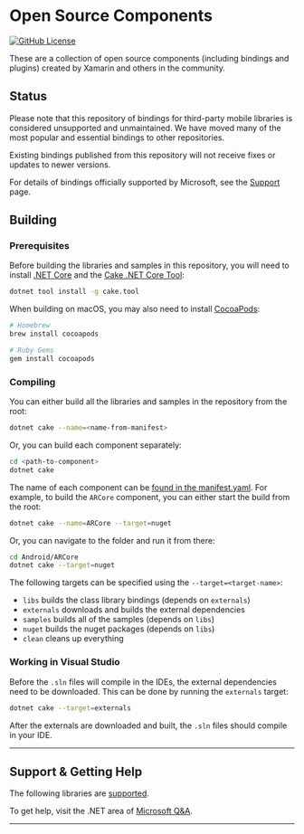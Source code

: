 # Open Source Components

[![GitHub License](https://img.shields.io/badge/license-MIT-lightgrey.svg)](https://github.com/xamarin/XamarinComponents/blob/master/LICENSE)

These are a collection of open source components (including bindings and plugins) created by Xamarin and others in the community.

## Status

Please note that this repository of bindings for third-party mobile libraries is considered unsupported and unmaintained.  We have moved many of the most popular and essential bindings to other repositories.

Existing bindings published from this repository will not receive fixes or updates to newer versions.

For details of bindings officially supported by Microsoft, see the [Support](https://github.com/xamarin/XamarinComponents/blob/main/Support.md) page.

## Building

### Prerequisites

Before building the libraries and samples in this repository, you will need to install [.NET Core](https://dotnet.microsoft.com/download) and the [Cake .NET Core Tool](http://cakebuild.net):

```sh
dotnet tool install -g cake.tool
```

When building on macOS, you may also need to install [CocoaPods](https://cocoapods.org/):

```sh
# Homebrew
brew install cocoapods

# Ruby Gems
gem install cocoapods
```

### Compiling

You can either build all the libraries and samples in the repository from the root:

```sh
dotnet cake --name=<name-from-manifest>
```

Or, you can build each component separately:

```sh
cd <path-to-component>
dotnet cake
```

The name of each component can be [found in the manifest.yaml](https://github.com/xamarin/XamarinComponents/blob/master/manifest.yaml). For example, to build the `ARCore` component, you can either start the build from the root:

```sh
dotnet cake --name=ARCore --target=nuget
```

Or, you can navigate to the folder and run it from there:

```sh
cd Android/ARCore
dotnet cake --target=nuget
```

The following targets can be specified using the `--target=<target-name>`:

 - `libs` builds the class library bindings (depends on `externals`)
 - `externals` downloads and builds the external dependencies
 - `samples` builds all of the samples (depends on `libs`)
 - `nuget` builds the nuget packages (depends on `libs`)
 - `clean` cleans up everything


### Working in Visual Studio

Before the `.sln` files will compile in the IDEs, the external dependencies need to be downloaded. This can be done by running the `externals` target:

```sh
dotnet cake --target=externals
```

After the externals are downloaded and built, the `.sln` files should compile in your IDE.

---

## Support & Getting Help

The following libraries are [supported](Support.md). 

To get help, visit the .NET area of [Microsoft Q&A](https://docs.microsoft.com/en-us/answers/products/dotnet).

---

